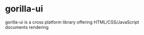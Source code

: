 # gorilla-ui
gorilla-ui is a cross platform library offering HTML/CSS/JavaScript documents rendering
